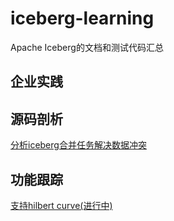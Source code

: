 # iceberg-learning
Apache Iceberg的文档和测试代码汇总
## 企业实践

## 源码剖析
[分析iceberg合并任务解决数据冲突](https://zhuanlan.zhihu.com/p/506740221)


## 功能跟踪
[支持hilbert curve(进行中)](https://github.com/apache/iceberg/pull/5824)

